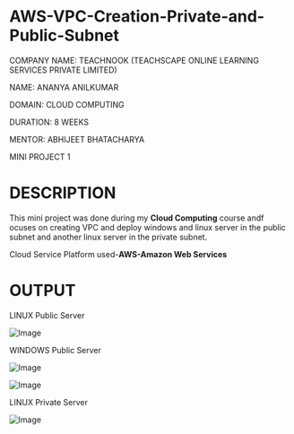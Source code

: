 # AWS-VPC-Creation-Private-and-Public-Subnet

COMPANY NAME: TEACHNOOK (TEACHSCAPE ONLINE LEARNING SERVICES PRIVATE LIMITED)

NAME: ANANYA ANILKUMAR

DOMAIN: CLOUD COMPUTING

DURATION: 8 WEEKS

MENTOR: ABHIJEET BHATACHARYA

MINI PROJECT 1

# DESCRIPTION

This mini project was done during my **Cloud Computing** course andf ocuses on creating VPC and deploy windows and linux server in the public subnet and another linux server in the private subnet.

Cloud Service Platform used-**AWS-Amazon Web Services**

# OUTPUT

LINUX Public Server

![Image](https://github.com/user-attachments/assets/3ff3e684-22c3-4b23-b1c7-2cbf7d23ada0)

WINDOWS Public Server

![Image](https://github.com/user-attachments/assets/097aa4ee-c0fd-4207-8dd5-c08b5b92c14c)

![Image](https://github.com/user-attachments/assets/19d80c0c-9987-4b4d-96dd-03440cf15f6e)

LINUX Private Server

![Image](https://github.com/user-attachments/assets/05a0f0e5-9428-4735-abb2-fc84d8b4a5bf)
